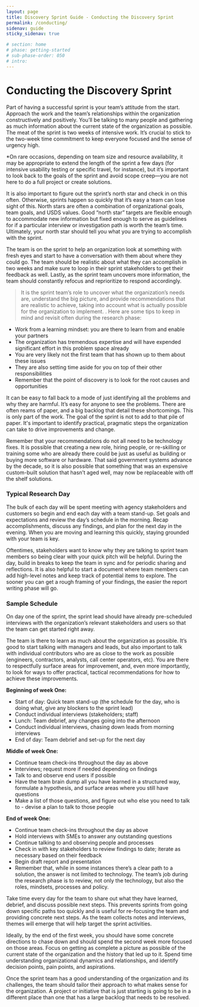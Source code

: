 ```yaml
---
layout: page
title: Discovery Sprint Guide - Conducting the Discovery Sprint
permalink: /conducting/
sidenav: guide
sticky_sidenav: true

# section: home
# phase: getting-started
# sub-phase-order: 050
# intro: 
---
```


# Conducting the Discovery Sprint

Part of having a successful sprint is your team’s attitude from the start. Approach the work and the team’s relationships within the organization constructively and positively. You’ll be talking to many people and gathering as much information about the current state of the organization as possible. The meat of the sprint is two weeks of intensive work. It’s crucial to stick to the two-week time commitment to keep everyone focused and the sense of urgency high.
 
*On rare occasions, depending on team size and resource availability, it may be appropriate to extend the length of the sprint a few days (for intensive usability testing or specific travel, for instance), but it’s important to look back to the goals of the sprint and avoid scope creep—you are not here to do a full project or create solutions.

It is also important to figure out the sprint’s north star and check in on this often. Otherwise, sprints happen so quickly that it’s easy a team can lose sight of this. North stars are often a combination of organizational goals, team goals, and USDS values. Good “north star” targets are flexible enough to accommodate new information but fixed enough to serve as guidelines for if a particular interview or investigation path is worth the team’s time. Ultimately, your north star should tell you what you are trying to accomplish with the sprint.

The team is on the sprint to help an organization look at something with fresh eyes and start to have a conversation with them about where they could go. The team should be realistic about what they can accomplish in two weeks and make sure to loop in their sprint stakeholders to get their feedback as well. Lastly, as the sprint team uncovers more information, the team should constantly refocus and reprioritize to respond accordingly.

 > It is the sprint team’s role to uncover what the organization’s needs are, understand the big picture, and provide recommendations that are realistic to achieve, taking into account what is actually possible for the organization to implement. 
.
Here are some tips to keep in mind and revisit often during the research phase:
 
- Work from a learning mindset: you are there to learn from and enable your partners
- The organization has tremendous expertise and will have expended significant effort in this problem space already
- You are very likely not the first team that has shown up to them about these issues
- They are also setting time aside for you on top of their other responsibilities 
- Remember that the point of discovery is to look for the root causes and opportunities
 
It can be easy to fall back to a mode of just identifying all the problems and why they are harmful.  It’s easy for anyone to see the problems. There are often reams of paper, and a big backlog that detail these shortcomings. This is only part of the work. The goal of the sprint is not to add to that pile of paper. It's important to identify practical, pragmatic steps the organization can take to drive improvements and change. 
 
Remember that your recommendations do not all need to be technology fixes. It is possible that creating a new role, hiring people, or re-skilling or training some who are already there could be just as useful as building or buying more software or hardware. That said government systems advance by the decade, so it is also possible that something that was an expensive custom-built solution that hasn’t aged well, may now be replaceable with off the shelf solutions. 

### Typical Research Day
The bulk of each day will be spent meeting with agency stakeholders and customers so begin and end each day with a team stand-up. Set goals and expectations and review the day’s schedule in the morning. Recap accomplishments, discuss any findings, and plan for the next day in the evening. When you are moving and learning this quickly, staying grounded with your team is key. 
 
Oftentimes, stakeholders want to know why they are talking to sprint team members so being clear with your quick pitch will be helpful. During the day, build in breaks to keep the team in sync and for periodic sharing and reflections. It is also helpful to start a document where team members can add high-level notes and keep track of potential items to explore. The sooner you can get a rough framing of your findings, the easier the report writing phase will go.
 
### Sample Schedule
On day one of the sprint, the sprint lead should have already pre-scheduled interviews with the organization’s relevant stakeholders and users so that the team can get started right away. 
 
The team is there to learn as much about the organization as possible. It’s good to start talking with managers and leads, but also important to talk with individual contributors who are as close to the work as possible (engineers, contractors, analysts, call center operators, etc). You are there to respectfully surface areas for improvement, and, even more importantly, to look for ways to offer practical, tactical recommendations for how to achieve these improvements. 
 
**Beginning of week One:**
- Start of day: Quick team stand-up (the schedule for the day, who is doing what, give any blockers to the sprint lead) 
- Conduct individual interviews (stakeholders; staff)
- Lunch: Team debrief, any changes going into the afternoon
- Conduct individual interviews, chasing down leads from morning interviews
- End of day: Team debrief and set-up for the next day

**Middle of week One:**
- Continue team check-ins throughout the day as above
- Interviews; request more if needed depending on findings
- Talk to and observe end users if possible
- Have the team brain dump all you have learned in a structured way, formulate a hypothesis, and surface areas where you still have questions
- Make a list of those questions, and figure out who else you need to talk to - devise a plan to talk to those people

**End of week One:**
- Continue team check-ins throughout the day as above
- Hold interviews with SMEs to answer any outstanding questions
- Continue talking to and observing people and processes
- Check in with key stakeholders to review findings to date; iterate as necessary based on their feedback
- Begin draft report and presentation
- Remember that, while in some instances there’s a clear path to a solution, the answer is not limited to technology. The team’s job during the research phase is to review, not only the technology, but also the roles, mindsets, processes and policy. 
 
Take time every day for the team to share out what they have learned, debrief, and discuss possible next steps. This prevents sprints from going down specific paths too quickly and is useful for re-focusing the team and providing concrete next steps. As the team collects notes and interviews, themes will emerge that will help target the sprint activities. 
 
Ideally, by the end of the first week, you should have some concrete directions to chase down and should spend the second week more focused on those areas. Focus on getting as complete a picture as possible of the current state of the organization and the history that led up to it. Spend time understanding organizational dynamics and relationships, and identify decision points, pain points, and aspirations. 
 
Once the sprint team has a good understanding of the organization and its challenges, the team should tailor their approach to what makes sense for the organization. A project or initiative that is just starting is going to be in a different place than one that has a large backlog that needs to be resolved. 
